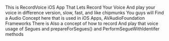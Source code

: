 This is RecordVoice iOS App That Lets Record Your Voice And play your voice in difference version, slow, fast, and like chipmunks
You guys will Find a Audio Concept here that is used in iOS Apps, AVAudioFoundation Frameworks
There is Also a concept of how to record And play that voice 
usage of Segues and
prepareForSegues() and PerformSegueWithIdentifer methods
